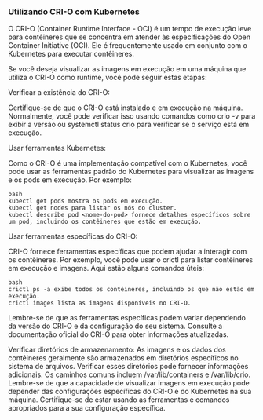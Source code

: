 ### Utilizando CRI-O com Kubernetes 

O CRI-O (Container Runtime Interface - OCI) é um tempo de execução leve para contêineres que se concentra em atender às especificações do Open Container Initiative (OCI). Ele é frequentemente usado em conjunto com o Kubernetes para executar contêineres.

Se você deseja visualizar as imagens em execução em uma máquina que utiliza o CRI-O como runtime, você pode seguir estas etapas:

Verificar a existência do CRI-O:

Certifique-se de que o CRI-O está instalado e em execução na máquina. Normalmente, você pode verificar isso usando comandos como crio -v para exibir a versão ou systemctl status crio para verificar se o serviço está em execução.

Usar ferramentas Kubernetes:

Como o CRI-O é uma implementação compatível com o Kubernetes, você pode usar as ferramentas padrão do Kubernetes para visualizar as imagens e os pods em execução. Por exemplo:

```
bash
kubectl get pods mostra os pods em execução.
kubectl get nodes para listar os nós do cluster.
kubectl describe pod <nome-do-pod> fornece detalhes específicos sobre um pod, incluindo os contêineres que estão em execução.

```

Usar ferramentas específicas do CRI-O:

CRI-O fornece ferramentas específicas que podem ajudar a interagir com os contêineres. Por exemplo, você pode usar o crictl para listar contêineres em execução e imagens. Aqui estão alguns comandos úteis:

```
bash
crictl ps -a exibe todos os contêineres, incluindo os que não estão em execução.
crictl images lista as imagens disponíveis no CRI-O.
```

Lembre-se de que as ferramentas específicas podem variar dependendo da versão do CRI-O e da configuração do seu sistema. Consulte a documentação oficial do CRI-O para obter informações atualizadas.

Verificar diretórios de armazenamento:
As imagens e os dados dos contêineres geralmente são armazenados em diretórios específicos no sistema de arquivos. Verificar esses diretórios pode fornecer informações adicionais. Os caminhos comuns incluem /var/lib/containers e /var/lib/crio.
Lembre-se de que a capacidade de visualizar imagens em execução pode depender das configurações específicas do CRI-O e do Kubernetes na sua máquina. Certifique-se de estar usando as ferramentas e comandos apropriados para a sua configuração específica.
